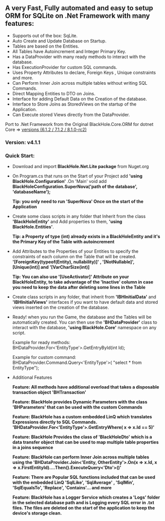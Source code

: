 ## A very Fast, Fully automated and easy to setup ORM for SQLite on .Net Framework with many features:

- Supports out of the box: SqLite.
- Auto Create and Update Database on Startup.
- Tables are based on the Entities.
- All Tables have Autoincrement and Integer Primary Key.
- Has a DataProvider with many ready methods to interact with the database.
- Has ExecutionProvider for custom SQL commands.
- Uses Property Attributes to declare, Foreign Keys , Unique constraints and more.
- Can Perform Inner Join across multiple tables without writing SQL Commands.
- Direct Mapping Entities to DTO on Joins.
- Interface for adding Default Data on the Creation of the database.
- Interface to Store Joins as StoredViews on the startup of the Application.
- Can Execute stored Views directly from the DataProvider.

Port to .Net Framework from the Original BlackHole.Core.ORM for dotnet Core => [versions (6.1.2 / 7.1.2 / 8.1.0-rc2)](https://www.nuget.org/packages/BlackHole.Core.ORM/8.1.0-rc.2)

### Version: v4.1.1

### Quick Start:

- Download and import <b>BlackHole.Net.Lite package</b> from Nuget.org

- On Program.cs that runs on the Start of your Project add <b>'using BlackHole.Configuration'</b>
  .On 'Main' void add <b>BlackHoleConfiguration.SuperNova('path of the database', 'databaseName');</b>

  <b> Tip: you only need to run 'SuperNova' Once on the start of the Application</b>

- Create some class scripts in any folder that Inherit from the class <b>'BlackHoleEntity'</b> and Add properties to them, <b>'using BlackHole.Entities'</b>.

  <b> Tip: a Property of type (int) already exists in a BlackHoleEntity and it's the Primary Key of the Table with autoincrement</b>

- Add Attributes to the Properties of your Entities to specify the constraints of each column on the Table that will be created. 
  <b>'[ForeignKey(typeof(Entity), nullability)]' , '[NotNullable]', [Unique(int)] and '[VarCharSize(int)]</b>

  <b> Tip: You can also use '[UseActivator]' Attribute on your BlackHoleEntity, to take advantage of the 'Inactive' column in case you need to keep the
  data after deleting some lines in the Table </b>

- Create class scripts in any folder, that inherit from <b>'IBHInitialData'</b> and <b>'IBHInitialViews'</b> interfaces if you want to have default data and stored views
  inserted on the creation of the database.
  
 - Ready! when you run the Game, the database and the Tables will be automatically created. You can then use the <b>'BHDataProvider'</b> class to interact with
   the database, <b>'using BlackHole.Core'</b> namespace on any script.

   Example for ready methods: BHDataProvider.For<'EntityType'>.GetEntryById(int Id);

   Example for custom command:  BHDataProvider.Command.Query<'EntityType'>( "select * from EntityType");

- Additional Features

   <b> Feature: All methods have additional overload that takes a disposable transaction object 'BHTransaction' </b>
   
   <b> Feature: BlackHole provides Dynamic Parameters with the class 'BHParameters' that can be used with the custom Commands </b>

   <b> Feature: BlackHole has a custom embedded LinQ which translates Expressions directly to SQL Commands. 'BHDataProvider.For<'EntityType'>.GetEntryWhere( x => x.Id == 5)' </b>

   <b> Feature: BlackHole Provides the class of 'BlackHoleDto' which is a data transfer object that can be used to map multiple table properties in a joins sequence </b>

   <b> Feature: BlackHole can perform Inner Join across multiple tables using the 'BHDataProvider.Join<'Entity, OtherEntity'>.On(x => x.Id, x => x.FirstEntityId)....Then().ExecuteQuery<'Dto'>()' </b>

   <b> Feature: There are Popular SQL functions included that can be used with the embedded LinQ 'SqlLike', 'SqlAverage' , 'SqlMin', 'SqlEqualsTo', 'Replace', 'Contains'... and more </b>

   <b> Feature: BlackHole has a Logger Service which creates a 'Logs' folder in the selected database path and is Logging every SQL error in .txt files. The files are deleted on the start of the
application to keep the device's storage clean.

